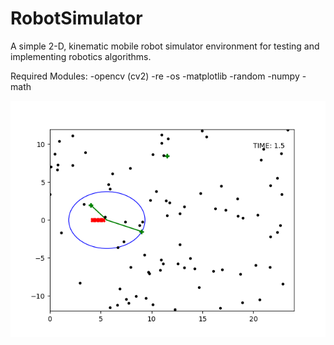 # RobotSimulator
A simple 2-D, kinematic mobile robot simulator environment for testing and implementing robotics algorithms.

Required Modules:
  -opencv (cv2)
  -re
  -os
  -matplotlib
  -random
  -numpy
  -math
  
![Example Screen Capture](https://github.com/TylerReimer13/RobotSimulator/blob/master/IMAGE16.png)
